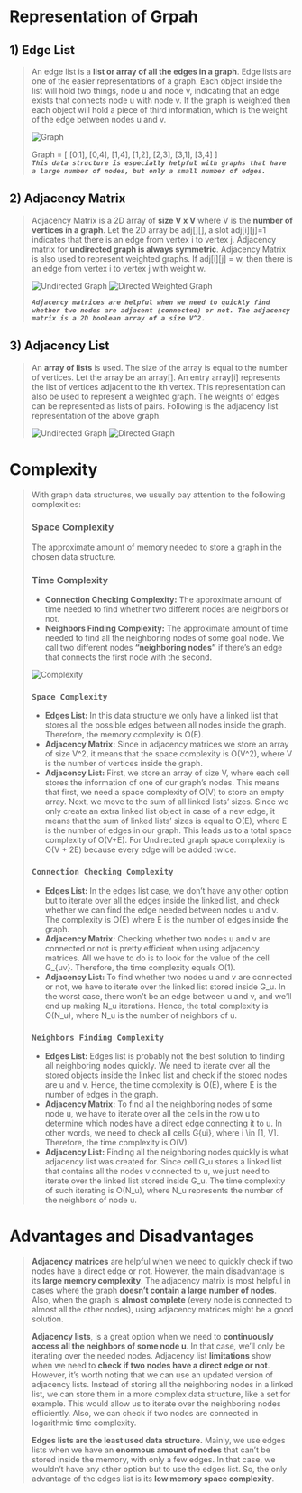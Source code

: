 # Representation of Grpah
## 1) Edge List
>An edge list is a **list or array of all the edges in a graph**. Edge lists are one of the easier representations of a graph.
>Each object inside the list will hold two things, node u and node v, indicating that an edge exists that connects node u with node v. 
>If the graph is weighted then each object will hold a piece of third information, which is the weight of the edge between nodes u and v.
>
>![Graph](https://cdncontribute.geeksforgeeks.org/wp-content/uploads/undirectedgraph.png)
>
>Graph = [ [0,1], [0,4], [1,4], [1,2], [2,3], [3,1], [3,4] ]       
>***`This data structure is especially helpful with graphs that have a large number of nodes, but only a small number of edges.`***

## 2) Adjacency Matrix 
>Adjacency Matrix is a 2D array of **size V x V** where V is the **number of vertices in a graph**. 
>Let the 2D array be adj[][], a slot adj[i][j]=1 indicates that there is an edge from vertex i to vertex j. Adjacency matrix for **undirected graph is always symmetric**. 
>Adjacency Matrix is also used to represent weighted graphs. If adj[i][j] = w, then there is an edge from vertex i to vertex j with weight w. 
>
> ![Undirected Graph](https://www.softwaretestinghelp.com/wp-content/qa/uploads/2020/05/4-5.png) 
> ![Directed Weighted Graph](https://www.softwaretestinghelp.com/wp-content/qa/uploads/2020/05/6-3.png)
>  
>***`Adjacency matrices are helpful when we need to quickly find whether two nodes are adjacent (connected) or not. The adjacency matrix is a 2D boolean array of a size V^2.`***

## 3) Adjacency List
>An **array of lists** is used. The size of the array is equal to the number of vertices. Let the array be an array[]. An entry array[i] represents the list of vertices 
>adjacent to the ith vertex. This representation can also be used to represent a weighted graph. The weights of edges can be represented as lists of pairs. Following is 
>the adjacency list representation of the above graph. 
>
> ![Undirected Graph](https://www.softwaretestinghelp.com/wp-content/qa/uploads/2020/05/7-6.png)
> ![Directed Graph](https://www.softwaretestinghelp.com/wp-content/qa/uploads/2020/05/9-1.png) 


# Complexity
>With graph data structures, we usually pay attention to the following complexities:           
> ### Space Complexity 
>The approximate amount of memory needed to store a graph in the chosen data structure.        
>
>### Time Complexity
> * **Connection Checking Complexity:** The approximate amount of time needed to find whether two different nodes are neighbors or not.
> * **Neighbors Finding Complexity:** The approximate amount of time needed to find all the neighboring nodes of some goal node.
>We call two different nodes **“neighboring nodes”** if there’s an edge that connects the first node with the second.
>
> ![Complexity](https://www.baeldung.com/wp-content/ql-cache/quicklatex.com-d26a56775312cf9e775e97caf6bdcdbc_l3.svg) 
> 
> ### `Space Complexity`
>* **Edges List:** In this data structure we only have a linked list that stores all the possible edges between all nodes inside the graph. Therefore, the memory complexity is O(E).
>* **Adjacency Matrix:** Since in adjacency matrices we store an array of size V^2, it means that the space complexity is O(V^2), where V is the number of vertices inside the graph.
>* **Adjacency List:** First, we store an array of size V, where each cell stores the information of one of our graph’s nodes. This means that first, we need a space complexity 
>of O(V) to store an empty array. Next, we move to the sum of all linked lists’ sizes. Since we only create an extra linked list object in case of a new edge, it means that 
>the sum of linked lists’ sizes is equal to O(E), where E is the number of edges in our graph. This leads us to a total space complexity of O(V+E). For Undirected graph space
>complexity is O(V + 2E) because every edge will be added twice.
>
> ### `Connection Checking Complexity`
> * **Edges List:** In the edges list case, we don’t have any other option but to iterate over all the edges inside the linked list, and check whether we can find the edge 
> needed between nodes u and v. The complexity is O(E) where E is the number of edges inside the graph.
>* **Adjacency Matrix:** Checking whether two nodes u and v are connected or not is pretty efficient when using adjacency matrices. All we have to do is to look for the value 
>of the cell G_{uv}. Therefore, the time complexity equals O(1).
>* **Adjacency List:** To find whether two nodes u and v are connected or not, we have to iterate over the linked list stored inside G_u. In the worst case, there won’t be an 
>edge between u and v, and we’ll end up making N_u iterations. Hence, the total complexity is O(N_u), where N_u is the number of neighbors of u.
>
> ### `Neighbors Finding Complexity`
>* **Edges List:** Edges list is probably not the best solution to finding all neighboring nodes quickly. We need to iterate over all the stored objects inside the linked list 
>and check if the stored nodes are u and v. Hence, the time complexity is O(E), where E is the number of edges in the graph.
>* **Adjacency Matrix:** To find all the neighboring nodes of some node u, we have to iterate over all the cells in the row u to determine which nodes have a direct edge connecting 
>it to u. In other words, we need to check all cells G{ui}, where i \in [1, V]. Therefore, the time complexity is O(V).
>* **Adjacency List:** Finding all the neighboring nodes quickly is what adjacency list was created for. Since cell G_u stores a linked list that contains all the nodes v connected 
>to u, we just need to iterate over the linked list stored inside G_u. The time complexity of such iterating is O(N_u), where N_u represents the number of the neighbors 
>of node u.

# Advantages and Disadvantages
>**Adjacency matrices** are helpful when we need to quickly check if two nodes have a direct edge or not. However, the main disadvantage is its **large memory complexity**. 
>The adjacency matrix is most helpful in cases where the graph **doesn’t contain a large number of nodes**. 
>Also, when the graph is **almost complete** (every node is connected to almost all the other nodes), using adjacency matrices might be a good solution.
>
>**Adjacency lists**, is a great option when we need to **continuously access all the neighbors of some node u**. In that case, we’ll only be iterating over the needed nodes. 
>Adjacency list **limitations** show when we need to **check if two nodes have a direct edge or not**. However, it’s worth noting that we can use an updated version of 
>adjacency lists. Instead of storing all the neighboring nodes in a linked list, we can store them in a more complex data structure, like a set for example. 
>This would allow us to iterate over the neighboring nodes efficiently. Also, we can check if two nodes are connected in logarithmic time complexity.
>
>**Edges lists are the least used data structure.** Mainly, we use edges lists when we have an **enormous amount of nodes** that can’t be stored inside the memory, with only 
>a few edges. In that case, we wouldn’t have any other option but to use the edges list. So, the only advantage of the edges list is its **low memory space complexity**.
